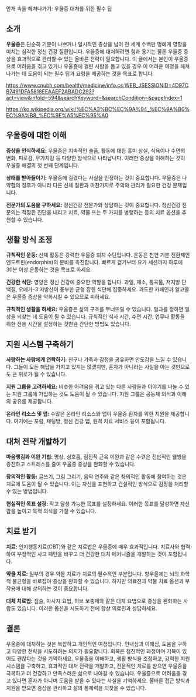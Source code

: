 안개 속을 헤쳐나가기: 우울증 대처를 위한 필수 팁

## 소개

**우울증**은 단순히 기분이 나쁘거나 일시적인 증상을 넘어 전 세계 수백만 명에게 영향을 미치는 심각한 정신 건강 질환입니다. 우울증에 대처하려면 힘과 용기는 물론 우울증 증상을 효과적으로 관리할 수 있는 올바른 전략이 필요합니다. 이 글에서는 본인이 우울증으로 어려움을 겪고 있거나 우울증에 걸린 사람을 돕고 있을 경우 이 어려운 여정을 헤쳐나가는 데 도움이 되는 필수 팁과 요령을 제공하는 것을 목표로 합니다.

https://www.cnubh.com/health/medicine/info.cs;WEB_JSESSIONID=4D97CB7491DFA5818EEAAEF2ABADC293?act=view&infoId=594&searchKeyword=&searchCondition=&pageIndex=1

https://ko.wikipedia.org/wiki/%EC%A3%BC%EC%9A%94_%EC%9A%B0%EC%9A%B8_%EC%9E%A5%EC%95%A0

## 우울증에 대한 이해

**증상을 인식하세요:** 우울증은 지속적인 슬픔, 활동에 대한 흥미 상실, 식욕이나 수면의 변화, 피로감, 무가치감 등 다양한 방식으로 나타납니다. 이러한 증상을 이해하는 것이 우울증 해결의 첫 번째 단계입니다.

**상태를 받아들이기:** 우울증에 걸렸다는 사실을 인정하는 것이 중요합니다. 우울증은 나약함의 징후가 아니라 다른 신체 질환과 마찬가지로 주의와 관리가 필요한 건강 문제입니다.

**전문가의 도움을 구하세요:** 정신건강 전문가와 상담하는 것이 중요합니다. 정신건강 전문의는 적절한 진단을 내리고 치료, 약물 또는 두 가지를 병행하는 등의 치료 옵션을 추천할 수 있습니다.

## 생활 방식 조정

**규칙적인 운동:** 신체 활동은 강력한 우울증 퇴치 수단입니다. 운동은 천연 기분 전환제인 엔도르핀(endorphin)의 분비를 촉진합니다. 빠르게 걷기부터 요가 세션까지 하루에 30분 이상 운동하는 것을 목표로 하세요.

**건강한 식단:** 영양은 정신 건강에 중요한 역할을 합니다. 과일, 채소, 통곡물, 저지방 단백질, 오메가-3 지방산이 풍부한 균형 잡힌 식단에 집중하세요. 과도한 카페인과 알코올은 우울증 증상을 악화시킬 수 있으므로 피하세요.

**규칙적인 생활을 하세요:** 우울증은 삶의 구조를 무너뜨릴 수 있습니다. 일과를 정하면 일상을 되찾는 데 도움이 될 수 있습니다. 규칙적인 식사 시간, 수면 시간, 업무나 활동을 위한 전용 시간을 설정하는 것만큼 간단한 방법도 있습니다.

## 지원 시스템 구축하기

**사랑하는 사람에게 연락하기:** 친구나 가족과 감정을 공유하면 안도감을 느낄 수 있습니다. 그들이 모든 해답을 가지고 있지는 않겠지만, 혼자가 아니라는 사실을 아는 것만으로도 큰 위로가 될 수 있습니다.

**지원 그룹을 고려하세요:** 비슷한 어려움을 겪고 있는 다른 사람들과 이야기를 나눌 수 있는 지원 그룹에 가입하는 것도 도움이 될 수 있습니다. 지원 그룹은 공동체 의식과 이해의 공유를 제공합니다.

**온라인 리소스 및 앱:** 수많은 온라인 리소스와 앱이 우울증 환자를 위한 지원을 제공합니다. 여기에는 포럼, 채팅방, 정신 건강 앱, 원격 치료 서비스 등이 포함됩니다.

## 대처 전략 개발하기

**마음챙김과 이완 기법:** 명상, 심호흡, 점진적 근육 이완과 같은 수련은 전반적인 웰빙을 증진하고 스트레스를 줄여 우울증 증상을 완화할 수 있습니다.

**창의적인 활동:** 글쓰기, 그림 그리기, 음악 연주와 같은 창의적인 활동에 참여하는 것은 치료에 도움이 될 수 있습니다. 이는 자신을 표현하고 건설적인 방식으로 감정을 처리할 수 있는 방법입니다.

**현실적인 목표 설정:** 작고 달성 가능한 목표를 설정하세요. 이러한 목표를 달성하면 자신감을 높이고 목적 의식을 가질 수 있습니다.

## 치료 받기

**치료:** 인지행동치료(CBT)와 같은 치료법은 우울증에 매우 효과적입니다. 치료사와 협력하여 부정적인 사고 패턴을 바꾸고 더 건강한 대처 메커니즘을 개발하는 것이 포함됩니다.

**약물 치료:** 일부의 경우 약물 치료가 치료의 필수적인 부분입니다. 항우울제는 뇌의 화학적 불균형을 바로잡아 증상을 완화할 수 있습니다. 하지만 의료진과 약물 치료 옵션과 부작용에 대해 상의하는 것이 중요합니다.

**대체 치료법:** 침술, 마사지 요법, 허브 보충제와 같은 대체 요법으로 증상을 완화하는 사람도 있습니다. 이러한 옵션을 시도하기 전에 항상 의료진과 상담하세요.

## 결론

우울증에 대처하는 것은 복잡하고 개인적인 여정입니다. 인내심과 이해심, 도움을 구하고 다양한 전략을 시도하려는 의지가 필요합니다. 회복은 점진적인 과정이며 기복이 있어도 괜찮다는 것을 기억하세요. 우울증을 이해하고, 생활 방식을 조정하고, 강력한 지원 시스템을 구축하고, 효과적인 대처 전략을 개발하고, 전문적인 치료를 받으면 우울증을 극복하고 더 건강하고 만족스러운 삶으로 나아갈 수 있습니다. 우울증으로 어려움을 겪고 있다면 혼자가 아니며 도움을 받을 수 있다는 사실을 기억하세요. 올바른 접근 방식과 지원을 받으면 증상을 관리하고 삶의 통제력을 되찾을 수 있습니다.
